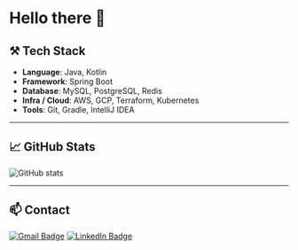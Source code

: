 # Hello there 👋

## ⚒️ Tech Stack
- **Language**: Java, Kotlin  
- **Framework**: Spring Boot
- **Database**: MySQL, PostgreSQL, Redis  
- **Infra / Cloud**: AWS, GCP, Terraform, Kubernetes
- **Tools**: Git, Gradle, IntelliJ IDEA

---

## 📈 GitHub Stats
![GitHub stats](https://github-readme-stats.vercel.app/api?username=jun7343&show_icons=true)

---

## 📫 Contact
[![Gmail Badge](https://img.shields.io/badge/-zlsl7343@gmail.com-EA4335?style=flat&logo=Gmail&logoColor=white)](mailto:zlsl7343@gmail.com)
[![LinkedIn Badge](https://img.shields.io/badge/-LinkedIn-0A66C2?style=flat&logo=Linkedin&logoColor=white)](https://linkedin.com/in//jun-yu-482aaa1b5/)
